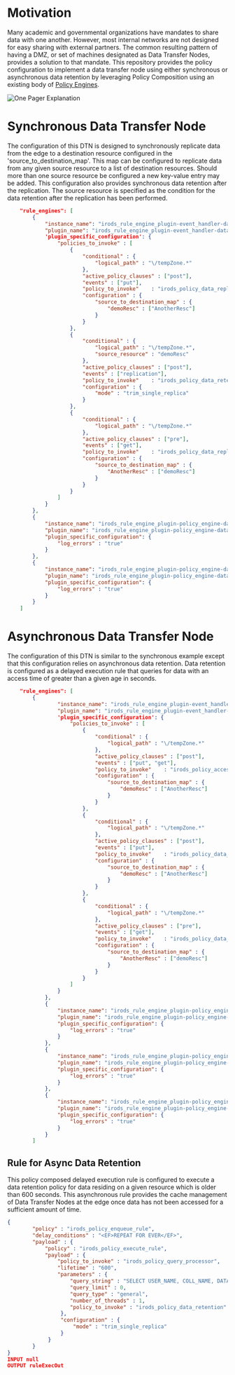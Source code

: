 # Motivation

Many academic and governmental organizations have mandates to share data with one another. However, most internal networks are not designed for easy sharing with external partners. The common resulting pattern of having a DMZ, or set of machines designated as Data Transfer Nodes, provides a solution to that mandate.  This repository provides the policy configuration to implement a data transfer node using either synchronous or asynchronous data retention by leveraging Policy Composition using an existing body of [Policy Engines](https://github.com/jasoncoposky/irods_rule_engine_plugins_policy).

![One Pager Explanation](https://irods.org/images/pattern_data_transfer_nodes.png)

# Synchronous Data Transfer Node

The configuration of this DTN is designed to synchronously replicate data from the edge to a destination resource configured in the 'source_to_destination_map'.  This map can be configured to replicate data from any given source resource to a list of destination resources.  Should more than one source resource be configured a new key-value entry may be added.  This configuration also provides synchronous data retention after the replication.  The source resource is specified as the condition for the data retention after the replication has been performed.

```json
    "rule_engines": [
        {
            "instance_name": "irods_rule_engine_plugin-event_handler-data_object_modified-instance",
            "plugin_name": "irods_rule_engine_plugin-event_handler-data_object_modified",
            'plugin_specific_configuration': {
                "policies_to_invoke" : [
                    {
                        "conditional" : {
                            "logical_path" : "\/tempZone.*"
                        },
                        "active_policy_clauses" : ["post"],
                        "events" : ["put"],
                        "policy_to_invoke"    : "irods_policy_data_replication",
                        "configuration" : {
                            "source_to_destination_map" : {
                                "demoResc" : ["AnotherResc"]
                            }
                        }
                    },
                    {
                        "conditional" : {
                            "logical_path" : "\/tempZone.*",
                            "source_resource" : "demoResc"
                        },
                        "active_policy_clauses" : ["post"],
                        "events" : ["replication"],
                        "policy_to_invoke"    : "irods_policy_data_retention",
                        "configuration" : {
                            "mode" : "trim_single_replica"
                        }
                    },
                    {
                        "conditional" : {
                            "logical_path" : "\/tempZone.*"
                        },
                        "active_policy_clauses" : ["pre"],
                        "events" : ["get"],
                        "policy_to_invoke"    : "irods_policy_data_replication",
                        "configuration" : {
                            "source_to_destination_map" : {
                                "AnotherResc" : ["demoResc"]
                            }
                        }
                    }
                ]
            }
        },
        {
            "instance_name": "irods_rule_engine_plugin-policy_engine-data_replication-instance",
            "plugin_name": "irods_rule_engine_plugin-policy_engine-data_replication",
            "plugin_specific_configuration": {
                "log_errors" : "true"
            }
        },
        {
            "instance_name": "irods_rule_engine_plugin-policy_engine-data_retention-instance",
            "plugin_name": "irods_rule_engine_plugin-policy_engine-data_retention",
            "plugin_specific_configuration": {
                "log_errors" : "true"
            }
        }
    ]
```

# Asynchronous Data Transfer Node

The configuration of this DTN is similar to the synchronous example except that this configuration relies on asynchronous data retention.  Data retention is configured as a delayed execution rule that queries for data with an access time of greater than a given age in seconds.

```json
    "rule_engines": [
        {
                "instance_name": "irods_rule_engine_plugin-event_handler-data_object_modified-instance",
                "plugin_name": "irods_rule_engine_plugin-event_handler-data_object_modified",
                'plugin_specific_configuration': {
                    "policies_to_invoke" : [
                        {
                            "conditional" : {
                                "logical_path" : "\/tempZone.*"
                            },
                            "active_policy_clauses" : ["post"],
                            "events" : ["put", "get"],
                            "policy_to_invoke"    : "irods_policy_access_time",
                            "configuration" : {
                                "source_to_destination_map" : {
                                    "demoResc" : ["AnotherResc"]
                                }
                            }
                        },
                        {
                            "conditional" : {
                                "logical_path" : "\/tempZone.*"
                            },
                            "active_policy_clauses" : ["post"],
                            "events" : ["put"],
                            "policy_to_invoke"    : "irods_policy_data_replication",
                            "configuration" : {
                                "source_to_destination_map" : {
                                    "demoResc" : ["AnotherResc"]
                                }
                            }
                        },
                        {
                            "conditional" : {
                                "logical_path" : "\/tempZone.*"
                            },
                            "active_policy_clauses" : ["pre"],
                            "events" : ["get"],
                            "policy_to_invoke"    : "irods_policy_data_replication",
                            "configuration" : {
                                "source_to_destination_map" : {
                                    "AnotherResc" : ["demoResc"]
                                }
                            }
                        }
                    ]
                }
            },
            {
                "instance_name": "irods_rule_engine_plugin-policy_engine-data_replication-instance",
                "plugin_name": "irods_rule_engine_plugin-policy_engine-data_replication",
                "plugin_specific_configuration": {
                    "log_errors" : "true"
                }
            },
            {
                "instance_name": "irods_rule_engine_plugin-policy_engine-data_retention-instance",
                "plugin_name": "irods_rule_engine_plugin-policy_engine-data_retention",
                "plugin_specific_configuration": {
                    "log_errors" : "true"
                }
            },
            {
                "instance_name": "irods_rule_engine_plugin-policy_engine-access_time-instance",
                "plugin_name": "irods_rule_engine_plugin-policy_engine-access_time",
                "plugin_specific_configuration": {
                    "log_errors" : "true"
                }
            }
        ]
```

## Rule for Async Data Retention

This policy composed delayed execution rule is configured to execute a data retention policy for data residing on a given resource which is older than 600 seconds.  This asynchronous rule provides the cache management of Data Transfer Nodes at the edge once data has not been accessed for a sufficient amount of time.

```json
{
        "policy" : "irods_policy_enqueue_rule",
        "delay_conditions" : "<EF>REPEAT FOR EVER</EF>",
        "payload" : {
            "policy" : "irods_policy_execute_rule",
            "payload" : {
                "policy_to_invoke" : "irods_policy_query_processor",
                "lifetime" : "600",
                "parameters" : {
                    "query_string" : "SELECT USER_NAME, COLL_NAME, DATA_NAME, RESC_NAME WHERE COLL_NAME like '/tempZone/home/rods%' AND META_DATA_ATTR_NAME = 'irods::access_time' AND META_DATA_ATTR_VALUE < 'IRODS_TOKEN_LIFETIME' and RESC_NAME = 'demoResc'",
                    "query_limit" : 0,
                    "query_type" : "general",
                    "number_of_threads" : 1,
                    "policy_to_invoke" : "irods_policy_data_retention"
                 },
                 "configuration" : {
                     "mode" : "trim_single_replica"
                 }
             }
        }
}
INPUT null
OUTPUT ruleExecOut
```


